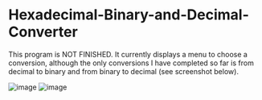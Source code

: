 # Hexadecimal-Binary-and-Decimal-Converter

This program is NOT FINISHED. It currently displays a menu to choose a conversion, although the only conversions I have completed so far is from decimal to binary and from binary to decimal (see screenshot below).

![image](https://user-images.githubusercontent.com/95724102/221402727-1cbb62ac-2e26-43c1-aefe-d7092167b6b5.png)
![image](https://user-images.githubusercontent.com/95724102/221440399-bc3513bc-d066-4903-99b2-11d20ad25393.png)
